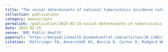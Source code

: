 ```yaml
---
title: "The social determinants of national tuberculosis incidence rates in 116 countries: a longitudinal ecological study between 2005–2015"
collection: publications
category: manuscripts
permalink: /publication/2023-02-15-social-determinants-of-tuberculosis
date: 2023-02-15
venue: 'BMC Public Health'
paperurl: 'https://bmcpublichealth.biomedcentral.com/articles/10.1186/s12889-023-15213-w'
citation: 'Költringer FA, Annerstedt KS, Boccia D, Carter D, Rudgard WE (2023). The social determinants of national tuberculosis incidence rates in 116 countries: a longitudinal ecological study between 2005–2015. BMC Public Health 23(337): https://doi.org/10.1186/s12889-023-15213-w'
---
```

